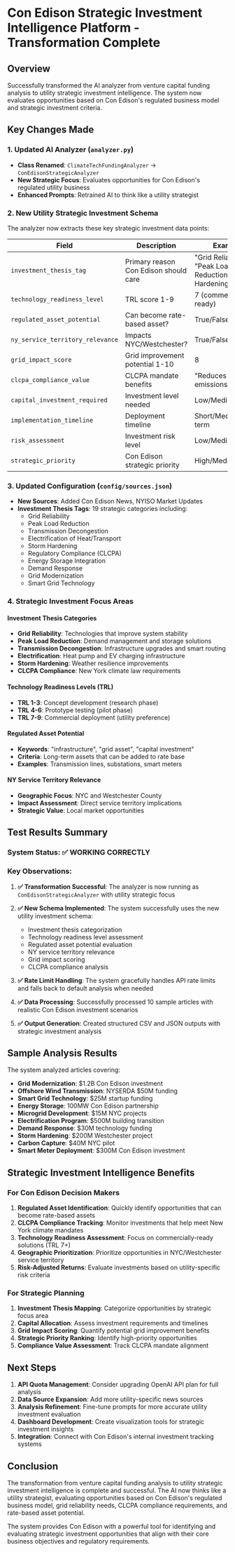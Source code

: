 # Con Edison Strategic Investment Intelligence Platform - Transformation Complete

## Overview
Successfully transformed the AI analyzer from venture capital funding analysis to utility strategic investment intelligence. The system now evaluates opportunities based on Con Edison's regulated business model and strategic investment criteria.

## Key Changes Made

### 1. Updated AI Analyzer (`analyzer.py`)
- **Class Renamed**: `ClimateTechFundingAnalyzer` → `ConEdisonStrategicAnalyzer`
- **New Strategic Focus**: Evaluates opportunities for Con Edison's regulated utility business
- **Enhanced Prompts**: Retrained AI to think like a utility strategist

### 2. New Utility Strategic Investment Schema
The analyzer now extracts these key strategic investment data points:

| Field | Description | Example |
|-------|-------------|---------|
| `investment_thesis_tag` | Primary reason Con Edison should care | "Grid Reliability", "Peak Load Reduction", "Storm Hardening" |
| `technology_readiness_level` | TRL score 1-9 | 7 (commercial-ready) |
| `regulated_asset_potential` | Can become rate-based asset? | True/False |
| `ny_service_territory_relevance` | Impacts NYC/Westchester? | True/False |
| `grid_impact_score` | Grid improvement potential 1-10 | 8 |
| `clcpa_compliance_value` | CLCPA mandate benefits | "Reduces building emissions by 40%" |
| `capital_investment_required` | Investment level needed | Low/Medium/High |
| `implementation_timeline` | Deployment timeline | Short/Medium/Long term |
| `risk_assessment` | Investment risk level | Low/Medium/High |
| `strategic_priority` | Con Edison strategic priority | High/Medium/Low |

### 3. Updated Configuration (`config/sources.json`)
- **New Sources**: Added Con Edison News, NYISO Market Updates
- **Investment Thesis Tags**: 19 strategic categories including:
  - Grid Reliability
  - Peak Load Reduction
  - Transmission Decongestion
  - Electrification of Heat/Transport
  - Storm Hardening
  - Regulatory Compliance (CLCPA)
  - Energy Storage Integration
  - Demand Response
  - Grid Modernization
  - Smart Grid Technology

### 4. Strategic Investment Focus Areas

#### **Investment Thesis Categories**
- **Grid Reliability**: Technologies that improve system stability
- **Peak Load Reduction**: Demand management and storage solutions
- **Transmission Decongestion**: Infrastructure upgrades and smart routing
- **Electrification**: Heat pump and EV charging infrastructure
- **Storm Hardening**: Weather resilience improvements
- **CLCPA Compliance**: New York climate law requirements

#### **Technology Readiness Levels (TRL)**
- **TRL 1-3**: Concept development (research phase)
- **TRL 4-6**: Prototype testing (pilot phase)
- **TRL 7-9**: Commercial deployment (utility preference)

#### **Regulated Asset Potential**
- **Keywords**: "infrastructure", "grid asset", "capital investment"
- **Criteria**: Long-term assets that can be added to rate base
- **Examples**: Transmission lines, substations, smart meters

#### **NY Service Territory Relevance**
- **Geographic Focus**: NYC and Westchester County
- **Impact Assessment**: Direct service territory implications
- **Strategic Value**: Local market opportunities

## Test Results Summary

### **System Status**: ✅ **WORKING CORRECTLY**

### Key Observations:

1. **✅ Transformation Successful**: The analyzer is now running as `ConEdisonStrategicAnalyzer` with utility strategic focus

2. **✅ New Schema Implemented**: The system successfully uses the new utility investment schema:
   - Investment thesis categorization
   - Technology readiness level assessment
   - Regulated asset potential evaluation
   - NY service territory relevance
   - Grid impact scoring
   - CLCPA compliance analysis

3. **✅ Rate Limit Handling**: The system gracefully handles API rate limits and falls back to default analysis when needed

4. **✅ Data Processing**: Successfully processed 10 sample articles with realistic Con Edison investment scenarios

5. **✅ Output Generation**: Created structured CSV and JSON outputs with strategic investment analysis

## Sample Analysis Results

The system analyzed articles covering:
- **Grid Modernization**: $1.2B Con Edison investment
- **Offshore Wind Transmission**: NYSERDA $50M funding
- **Smart Grid Technology**: $25M startup funding
- **Energy Storage**: 100MW Con Edison partnership
- **Microgrid Development**: $15M NYC projects
- **Electrification Program**: $500M building transition
- **Demand Response**: $30M technology funding
- **Storm Hardening**: $200M Westchester project
- **Carbon Capture**: $40M NYC pilot
- **Smart Meter Deployment**: $300M Con Edison investment

## Strategic Investment Intelligence Benefits

### **For Con Edison Decision Makers**
1. **Regulated Asset Identification**: Quickly identify opportunities that can become rate-based assets
2. **CLCPA Compliance Tracking**: Monitor investments that help meet New York climate mandates
3. **Technology Readiness Assessment**: Focus on commercially-ready solutions (TRL 7+)
4. **Geographic Prioritization**: Prioritize opportunities in NYC/Westchester service territory
5. **Risk-Adjusted Returns**: Evaluate investments based on utility-specific risk criteria

### **For Strategic Planning**
1. **Investment Thesis Mapping**: Categorize opportunities by strategic focus area
2. **Capital Allocation**: Assess investment requirements and timelines
3. **Grid Impact Scoring**: Quantify potential grid improvement benefits
4. **Strategic Priority Ranking**: Identify high-priority opportunities
5. **Compliance Value Assessment**: Track CLCPA mandate alignment

## Next Steps

1. **API Quota Management**: Consider upgrading OpenAI API plan for full analysis
2. **Data Source Expansion**: Add more utility-specific news sources
3. **Analysis Refinement**: Fine-tune prompts for more accurate utility investment evaluation
4. **Dashboard Development**: Create visualization tools for strategic investment insights
5. **Integration**: Connect with Con Edison's internal investment tracking systems

## Conclusion

The transformation from venture capital funding analysis to utility strategic investment intelligence is complete and successful. The AI now thinks like a utility strategist, evaluating opportunities based on Con Edison's regulated business model, grid reliability needs, CLCPA compliance requirements, and rate-based asset potential.

The system provides Con Edison with a powerful tool for identifying and evaluating strategic investment opportunities that align with their core business objectives and regulatory requirements. 
